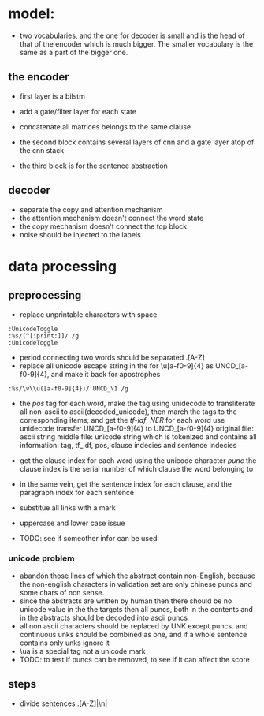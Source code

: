 # model:

* two vocabularies, and the one for decoder is small and is the head of that of the encoder which is much bigger. The smaller vocabulary is the same as a part of the bigger one.

## the encoder

* first layer is a bilstm
* add a gate/filter layer for each state
* concatenate all matrices belongs to the same clause

* the second block contains several layers of cnn and a gate layer atop of the cnn stack

* the third block is for the sentence abstraction

## decoder
* separate the copy and attention mechanism
* the attention mechanism doesn't connect the word state
* the copy mechanism doesn't connect the top block
* noise should be injected to the labels 

# data processing
## preprocessing

  * replace unprintable characters with space
  ```vim
  :UnicodeToggle
  :%s/[^[:print:]]/ /g
  :UnicodeToggle
  ```
  * period connecting two words should be separated
      \.[A-Z]
  * replace all unicode escape string in the for \u[a-f0-9]{4} as UNCD_[a-f0-9]{4}, and make it back for apostrophes
  ```vim
  :%s/\v\\u([a-f0-9]{4})/ UNCD_\1 /g
  ```
  * the *pos* tag for each word, make the tag using unidecode to transliterate all non-ascii to ascii(decoded_unicode), then march the tags to the corresponding items; and get the *tf-idf*, *NER* for each word
    use unidecode transfer UNCD_[a-f0-9]{4} to UNCD_[a-f0-9]{4}
    original file: ascii string
    middle file: unicode string which is tokenized and contains all information: tag, tf_idf, pos, clause indecies and sentence indecies

  * get the clause index for each word using the unicode character *punc*
      the clause index is the serial number of which clause the word belonging to 
  * in the same vein, get the sentence index for each clause, and the paragraph index for each sentence
  * substitue all links with a mark
  * uppercase and lower case issue
  * TODO: see if someother infor can be used

### unicode problem
  * abandon those lines of which the abstract contain non-English, because the non-english characters in validation set are only chinese puncs and some chars of non sense. 
  * since the abstracts are written by human then there should be no unicode value in the the targets then all puncs, both in the contents and in the abstracts should be decoded into ascii puncs
  * all non ascii characters should be replaced by UNK except puncs. and continuous unks should be combined as one, and if a whole sentence contains only unks ignore it
  * \ua is a special tag not a unicode mark
  * TODO: to test if puncs can be removed, to see if it can affect the score

## steps
  * divide sentences
      \.[A-Z]|\\n|
